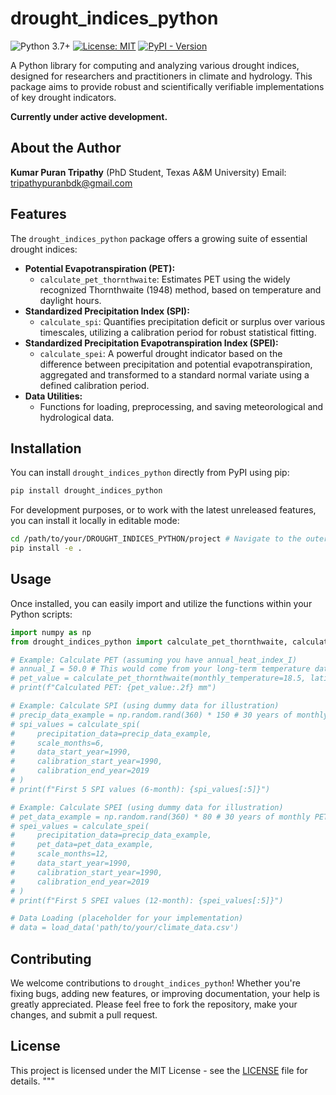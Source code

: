 
# drought_indices_python

![Python 3.7+](https://img.shields.io/badge/python-3.7%2B-blue.svg)
[![License: MIT](https://img.shields.io/badge/License-MIT-yellow.svg)](https://opensource.org/licenses/MIT)
[![PyPI - Version](https://img.shields.io/pypi/v/drought_indices_python.svg)](https://pypi.org/project/drought_indices_python/)

A Python library for computing and analyzing various drought indices, designed for researchers and practitioners in climate and hydrology. This package aims to provide robust and scientifically verifiable implementations of key drought indicators.

**Currently under active development.**

## About the Author

**Kumar Puran Tripathy** (PhD Student, Texas A&M University)
Email: tripathypuranbdk@gmail.com

## Features

The `drought_indices_python` package offers a growing suite of essential drought indices:

* **Potential Evapotranspiration (PET):**
    * `calculate_pet_thornthwaite`: Estimates PET using the widely recognized Thornthwaite (1948) method, based on temperature and daylight hours.
* **Standardized Precipitation Index (SPI):**
    * `calculate_spi`: Quantifies precipitation deficit or surplus over various timescales, utilizing a calibration period for robust statistical fitting.
* **Standardized Precipitation Evapotranspiration Index (SPEI):**
    * `calculate_spei`: A powerful drought indicator based on the difference between precipitation and potential evapotranspiration, aggregated and transformed to a standard normal variate using a defined calibration period.
* **Data Utilities:**
    * Functions for loading, preprocessing, and saving meteorological and hydrological data.

## Installation

You can install `drought_indices_python` directly from PyPI using pip:

```bash
pip install drought_indices_python
```

For development purposes, or to work with the latest unreleased features, you can install it locally in editable mode:

```bash
cd /path/to/your/DROUGHT_INDICES_PYTHON/project # Navigate to the outer DROUGHT_INDICES_PYTHON folder
pip install -e .
```

## Usage

Once installed, you can easily import and utilize the functions within your Python scripts:

```python
import numpy as np
from drought_indices_python import calculate_pet_thornthwaite, calculate_spi, calculate_spei, load_data

# Example: Calculate PET (assuming you have annual_heat_index_I)
# annual_I = 50.0 # This would come from your long-term temperature data
# pet_value = calculate_pet_thornthwaite(monthly_temperature=18.5, latitude=40.0, month=7, annual_heat_index_I=annual_I)
# print(f"Calculated PET: {pet_value:.2f} mm")

# Example: Calculate SPI (using dummy data for illustration)
# precip_data_example = np.random.rand(360) * 150 # 30 years of monthly data
# spi_values = calculate_spi(
#     precipitation_data=precip_data_example,
#     scale_months=6,
#     data_start_year=1990,
#     calibration_start_year=1990,
#     calibration_end_year=2019
# )
# print(f"First 5 SPI values (6-month): {spi_values[:5]}")

# Example: Calculate SPEI (using dummy data for illustration)
# pet_data_example = np.random.rand(360) * 80 # 30 years of monthly PET
# spei_values = calculate_spei(
#     precipitation_data=precip_data_example,
#     pet_data=pet_data_example,
#     scale_months=12,
#     data_start_year=1990,
#     calibration_start_year=1990,
#     calibration_end_year=2019
# )
# print(f"First 5 SPEI values (12-month): {spei_values[:5]}")

# Data Loading (placeholder for your implementation)
# data = load_data('path/to/your/climate_data.csv')
```

## Contributing

We welcome contributions to `drought_indices_python`! Whether you're fixing bugs, adding new features, or improving documentation, your help is greatly appreciated. Please feel free to fork the repository, make your changes, and submit a pull request.

## License

This project is licensed under the MIT License - see the [LICENSE](LICENSE) file for details.
"""
